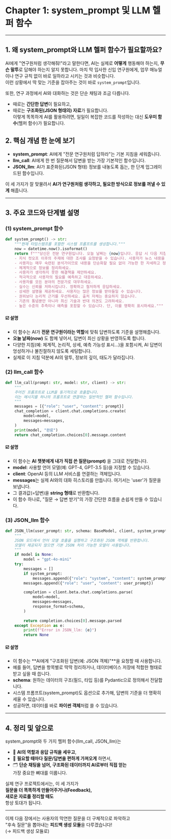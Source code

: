 # Chapter 1: system_prompt 및 LLM 헬퍼 함수

---

## 1. 왜 system_prompt와 LLM 헬퍼 함수가 필요할까요?

AI에게 "연구원처럼 생각해줘!"라고 말한다면, AI는 실제로 **어떻게** 행동해야 하는지, **무슨 말투**로 답해야 하는지 알지 못합니다. 마치 막 입사한 신입 연구원에게, 업무 매뉴얼이나 연구 규칙 없이 바로 일하라고 시키는 것과 비슷합니다.  
이런 상황에서 딱 맞는 기준을 잡아주는 것이 바로 `system_prompt`입니다.

또한, 연구 과정에서 AI와 대화하는 것은 단순 채팅과 조금 다릅니다.  
- 때로는 **간단한 답변**이 필요하고,  
- 때로는 **구조화된(JSON 형태의) 자료**가 필요합니다.  
이렇게 똑똑하게 AI를 활용하려면, 일일이 복잡한 코드를 작성하는 대신 **도우미 함수**(헬퍼 함수)가 필요합니다.

## 2. 핵심 개념 한 눈에 보기

- **system_prompt**: AI에게 "전문 연구원처럼 답하라"는 기본 지침을 세워줍니다.
- **llm_call**: AI에게 한 번 질문해서 답변을 받는 가장 기본적인 함수입니다.
- **JSON_llm**: AI가 표준화된(JSON 형태) 정보를 내놓도록 돕는, 한 단계 업그레이드된 함수입니다.

이 세 가지가 잘 맞물려서 **AI가 연구원처럼 생각하고, 필요한 방식으로 정보를 꺼낼 수 있게** 해줍니다.

---

## 3. 주요 코드와 단계별 설명

### (1) system_prompt 함수

```python
def system_prompt() -> str:
    """현재 타임스탬프를 포함한 시스템 프롬프트를 생성합니다."""
    now = datetime.now().isoformat()
    return f"""당신은 전문 연구원입니다. 오늘 날짜는 {now}입니다. 응답 시 다음 지침을 따르세요:
    - 지식 컷오프 이후의 주제에 대한 조사를 요청받을 수 있습니다. 사용자가 뉴스 내용을 제시했다면, 그것을 사실로 가정하세요.
    - 사용자는 매우 숙련된 분석가이므로 내용을 단순화할 필요 없이 가능한 한 자세하고 정확하게 응답하세요.
    - 체계적으로 정보를 정리하세요.
    - 사용자가 생각하지 못한 해결책을 제안하세요.
    - 적극적으로 사용자의 필요를 예측하고 대응하세요.
    - 사용자를 모든 분야의 전문가로 대우하세요.
    - 실수는 신뢰를 저하시킵니다. 정확하고 철저하게 응답하세요.
    - 상세한 설명을 제공하세요. 사용자는 많은 정보를 받아들일 수 있습니다.
    - 권위보다 논리적 근거를 우선하세요. 출처 자체는 중요하지 않습니다.
    - 기존의 통념뿐만 아니라 최신 기술과 반대 의견도 고려하세요.
    - 높은 수준의 추측이나 예측을 포함할 수 있습니다. 단, 이를 명확히 표시하세요."""
```

#### ☑️ 설명
- 이 함수는 AI가 **전문 연구원이라는 역할**에 맞춰 답변하도록 기준을 설명해줍니다.
- **오늘 날짜(now)** 도 함께 넣어서, 답변이 최신 상황을 반영하도록 합니다.
- 다양한 지침(예: 체계적, 논리적, 상세, 예측 가능성 표시…)을 포함시켜, AI 답변이 엉성하거나 불친절하지 않도록 세팅합니다.
- 실제로 이 지침 덕분에 AI의 말투, 정보의 깊이, 태도가 달라집니다.

### (2) llm_call 함수

```python
def llm_call(prompt: str, model: str, client) -> str:
    """
    주어진 프롬프트로 LLM을 동기적으로 호출합니다.
    이는 메시지를 하나의 프롬프트로 연결하는 일반적인 헬퍼 함수입니다.
    """
    messages = [{"role": "user", "content": prompt}]
    chat_completion = client.chat.completions.create(
        model=model,
        messages=messages,
    )
    print(model, "완료")
    return chat_completion.choices[0].message.content
```

#### ☑️ 설명
- 이 함수는 **AI 챗봇에게 내가 직접 쓴 질문(prompt)** 을 그대로 전달합니다.
- **model**: 사용할 언어 모델(예: GPT-4, GPT-3.5 등)을 지정할 수 있습니다.
- **client**: OpenAI 등의 LLM 서비스를 연결하는 객체입니다.
- **messages**는 실제 AI와의 대화 히스토리를 만듭니다. 여기서는 'user'가 질문을 보냅니다.
- 그 결과값(=답변)을 **string 형태**로 반환합니다.
- 이 함수 하나로, "질문 → 답변 받기"의 가장 간단한 흐름을 손쉽게 만들 수 있습니다.

### (3) JSON_llm 함수

```python
def JSON_llm(user_prompt: str, schema: BaseModel, client, system_prompt: Optional[str] = None, model: Optional[str] = None):
    """
    JSON 모드에서 언어 모델 호출을 실행하고 구조화된 JSON 객체를 반환합니다.
    모델이 제공되지 않으면 기본 JSON 처리 가능한 모델이 사용됩니다.
    """
    if model is None:
        model = "gpt-4o-mini"
    try:
        messages = []
        if system_prompt:
            messages.append({"role": "system", "content": system_prompt})
        messages.append({"role": "user", "content": user_prompt})

        completion = client.beta.chat.completions.parse(
            model=model,
            messages=messages,
            response_format=schema,
        )
        
        return completion.choices[0].message.parsed
    except Exception as e:
        print(f"Error in JSON_llm: {e}")
        return None
```

#### ☑️ 설명
- 이 함수는 **AI에게 "구조화된 답변(예: JSON 객체)"**을 요청할 때 사용합니다.
- 예를 들어, 답변을 항목별로 딱딱 정리하거나, 데이터베이스 저장에 적합한 형태로 받고 싶을 때 씁니다.
- **schema**: 원하는 데이터의 구조(필드, 타입 등)를 Pydantic으로 정의해서 전달합니다.
- 시스템 프롬프트(system_prompt)도 옵션으로 추가해, 답변의 기준을 더 명확히 세울 수 있습니다.
- 성공하면, 데이터를 바로 **파이썬 객체**처럼 쓸 수 있습니다.

---

## 4. 정리 및 앞으로

system_prompt와 두 가지 헬퍼 함수(llm_call, JSON_llm)는  
- 🧭 **AI의 역할과 응답 규칙을 세우고**,
- 🧰 **필요할 때마다 질문/답변을 편하게 가져오게** 하면서,
- 🗂️ **단순 채팅을 넘어, 구조화된 데이터까지 AI로부터 직접 얻는**  
가장 중요한 뼈대를 이룹니다.

실제 연구 프로젝트에서는, 이 세 가지가  
**질문을 더 똑똑하게 만들어주거나(Feedback),  
새로운 자료를 정리할 때도**  
항상 토대가 됩니다.

---

이제 다음 장에서는 사용자의 막연한 질문을 더 구체적으로 파악하고  
"후속 질문"을 뽑아내는 **피드백 생성 모듈**을 다루겠습니다!  
(→ 피드백 생성 모듈로)